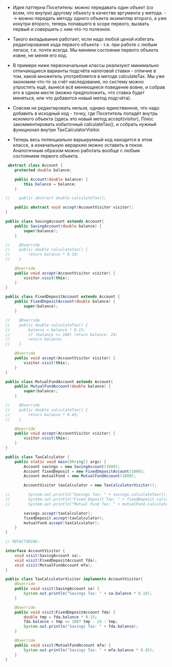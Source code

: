 - Идея паттерна Посетитель: 
можно передавать один объект (со всем, что внутри) другому объекту в качестве аргумента у метода.
--> можно передать методу одного объекта экземпляр второго, а уже изнутри второго, теперь попавшего в scope первого, вызвать первый и совершить с ним что-то полезное. 

- Такого вкладывание работает, если надо любой ценой избегать редактирования кода первого объекта - т.е. при работе с любым легаси, т.е. почти всегда.
Мы меняем состояние первого объекта извне, не меняя его код.

- В примере ниже первоначальные классы реализуют минимально отличающиеся варианты подсчёта налоговой ставки - отличие в том, какой множитель употребляется в методе calculateTax. Мы уже экономим что-то за счёт наследования, но систему можно упростить ещё, вынеся всё меняющееся поведение вовне, и собрав его в одном месте (можно предположить, что ставка будет меняться, или что добавится новый метод подсчёта).  

- Совсем не редактировать нельзя, однако единственное, что надо добавить в исходный код - точку, где Посетитель попадёт внутрь искомого объекта (здесь это новый метод accept(visitor), Плюс закомментировать избыточный calculateTax(), и собрать нужный функционал внутри TaxCalculatorVisitor.

- Теперь весь потенциально варьируемый код находится в этом классе, а изначальную иерархию можно оставить в покое. Аналогичным образом можно работать вообще с любым состоянием первого объекта.


```java
 abstract class Account {
    protected double balance;

    public Account(double balance) {
        this.balance = balance;
    }

//    public abstract double calculateTax();

    public abstract void accept(AccountVisitor visitor);
}

public class SavingAccount extends Account{
    public SavingAccount(double balance) {
        super(balance);
    }

//    @Override
//    public double calculateTax() {
//        return balance * 0.10;
//    }

    @Override
    public void accept(AccountVisitor visitor) {
        visitor.visit(this);
    }
}

public class FixedDepositAccount extends Account {
    public FixedDepositAccount(double balance) {
        super(balance);
    }

//    @Override
//    public double calculateTax() {
//        balance = balance * 0.15;
//        if (balance >= 100) return balance- 24;
//        return balance;
//    }

    @Override
    public void accept(AccountVisitor visitor) {
        visitor.visit(this);
    }
}

public class MutualFundAccount extends Account{
    public MutualFundAccount(double balance) {
        super(balance);
    }

//    @Override
//    public double calculateTax() {
//        return balance * 0.45;
//    }

    @Override
    public void accept(AccountVisitor visitor) {
        visitor.visit(this);
    }
}

public class TaxCalculator {
    public static void main(String[] args) {
        Account savings = new SavingAccount(1000);
        Account fixedDeposit = new FixedDepositAccount(1000);
        Account mutualFund = new MutualFundAccount(1000);

        AccountVisitor taxCalculator = new TaxCalculatorVisitor();

//        System.out.println("Savings Tax: " + savings.calculateTax());
//        System.out.println("Fixed Deposit Tax: " + fixedDeposit.calculateTax());
//        System.out.println("Mutual Fund Tax: " + mutualFund.calculateTax());

        savings.accept(taxCalculator);
        fixedDeposit.accept(taxCalculator);
        mutualFund.accept(taxCalculator);
    }
}

// REFACTORING:

interface AccountVisitor {
    void visit(SavingAccount sa);
    void visit(FixedDepositAccount fda);
    void visit(MutualFundAccount mfa);
}

public class TaxCalculatorVisitor implements AccountVisitor{
    @Override
    public void visit(SavingAccount sa) {
        System.out.println("Savings Tax: " + sa.balance * 0.10);
    }

    @Override
    public void visit(FixedDepositAccount fda) {
        double tmp = fda.balance * 0.15;
        fda.balance = tmp >= 100? tmp - 24 : tmp;
        System.out.println("Savings Tax: " + fda.balance);
    }

    @Override
    public void visit(MutualFundAccount mfa) {
        System.out.println("Savings Tax: " + mfa.balance * 0.45);
    }
}


```
